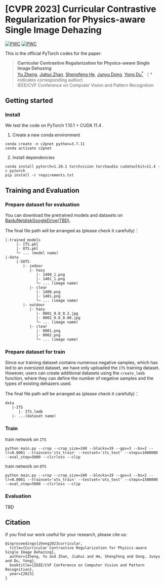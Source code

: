 # [CVPR 2023] Curricular Contrastive Regularization for Physics-aware Single Image Dehazing

[![PWC](https://img.shields.io/endpoint.svg?url=https://paperswithcode.com/badge/curricular-contrastive-regularization-for/image-dehazing-on-sots-indoor)](https://paperswithcode.com/sota/image-dehazing-on-sots-indoor?p=curricular-contrastive-regularization-for) [![PWC](https://img.shields.io/endpoint.svg?url=https://paperswithcode.com/badge/curricular-contrastive-regularization-for/image-dehazing-on-sots-outdoor)](https://paperswithcode.com/sota/image-dehazing-on-sots-outdoor?p=curricular-contrastive-regularization-for)

This is the official PyTorch codes for the paper:  
>**Curricular Contrastive Regularization for Physics-aware Single Image Dehazing**<br>  [Yu Zheng](https://github.com/YuZheng9), [Jiahui Zhan](https://github.com/zhanjiahui), [Shengfeng He](http://www.shengfenghe.com/), [Junyu Dong](https://it.ouc.edu.cn/djy_23898/main.htm), [Yong Du<sup>*</sup>](https://www.csyongdu.cn/) （ * indicates corresponding author)<br>
>IEEE/CVF Conference on Computer Vision and Pattern Recognition

## Getting started

### Install

We test the code on PyTorch 1.10.1 + CUDA 11.4 .

1. Create a new conda environment
```
conda create -n c2pnet python=3.7.11
conda activate c2pnet
```

2. Install dependencies
```
conda install pytorch=1.10.1 torchvision torchaudio cudatoolkit=11.4 -c pytorch
pip install -r requirements.txt
```

##  Training and Evaluation

### Prepare dataset for evaluation


You can download the pretrained models and datasets on [BaiduNetdisk](https://pan.baidu.com/s/1CPpdWz60HsTM2w16mq2S-w?pwd=b76u)[GoogleDrive(TBD)]().

The final file path will be arranged as (please check it carefully)：

```
|-trained_models
     |- ITS.pkl
     |- OTS.pkl
     └─ ... (model name)
|-data
     |-SOTS
        |- indoor
           |- hazy
              |- 1400_1.png 
              |- 1401_1.png 
              └─ ... (image name)
           |- clear
              |- 1400.png 
              |- 1401.png
              └─ ... (image name)
        |- outdoor
           |- hazy
              |- 0001_0.8_0.2.jpg 
              |- 0002_0.8_0.08.jpg
              └─ ... (image name)
           |- clear
              |- 0001.png 
              |- 0002.png
              └─ ... (image name)
```

### Prepare dataset for train
Since our training dataset contains numerous negative samples, which has led to an oversized dataset, we have only uploaded the `ITS` training dataset. However, users can create additional datasets using the `create_lmdb` function, where they can define the number of negative samples and the types of existing dehazers used.

The final file path will be arranged as (please check it carefully)：

```
data
   |-ITS
      |- ITS.lmdb
   |- ...(dataset name)
```

### Train

train network on `ITS` 

```
python main.py --crop --crop_size=240 --blocks=19 --gps=3 --bs=2 --lr=0.0001 --trainset='its_train' --testset='its_test' --steps=1000000 --eval_step=5000 --clcrloss --clip
```
train network on `OTS` 

```
python main.py --crop --crop_size=240 --blocks=19 --gps=3 --bs=2 --lr=0.0001 --trainset='ots_train' --testset='ots_test' --steps=1500000 --eval_step=5000 --clcrloss --clip
```

### Evaluation
TBD

## Citation
If you find our work useful for your research, please cite us:
```
@inproceedings{zheng2023curricular,
  title={Curricular Contrastive Regularization for Physics-aware Single Image Dehazing},
  author={Zheng, Yu and Zhan, Jiahui and He, Shengfeng and Dong, Junyu and Du, Yong},
  booktitle={IEEE/CVF Conference on Computer Vision and Pattern Recognition},
  year={2023}
}
```
